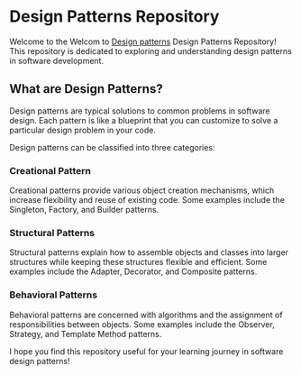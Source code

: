 # Design Patterns Repository

Welcome to the Welcom to <a href="https://en.wikipedia.org/wiki/Software_design_pattern">Design patterns</a> Design Patterns Repository! This repository is dedicated to exploring and understanding design patterns in software development.

## What are Design Patterns?

Design patterns are typical solutions to common problems in software design. Each pattern is like a blueprint that you can customize to solve a particular design problem in your code.

Design patterns can be classified into three categories:

### Creational Pattern

Creational patterns provide various object creation mechanisms, which increase flexibility and reuse of existing code. Some examples include the Singleton, Factory, and Builder patterns.

### Structural Patterns

Structural patterns explain how to assemble objects and classes into larger structures while keeping these structures flexible and efficient. Some examples include the Adapter, Decorator, and Composite patterns.

### Behavioral Patterns

Behavioral patterns are concerned with algorithms and the assignment of responsibilities between objects. Some examples include the Observer, Strategy, and Template Method patterns.

I hope you find this repository useful for your learning journey in software design patterns!


